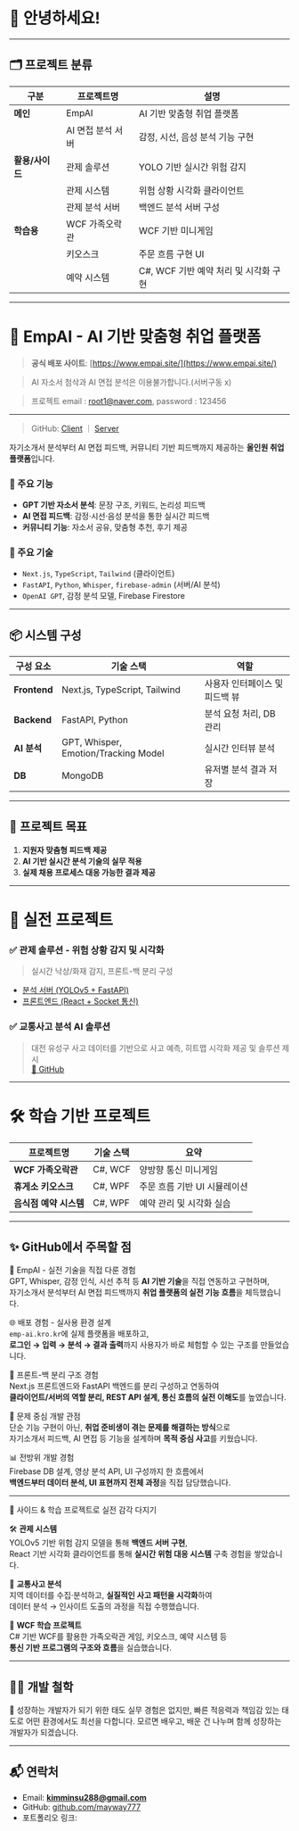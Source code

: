 # 👋 안녕하세요!

---
## 🗂️ 프로젝트 분류

| 구분       | 프로젝트명         | 설명                            |
|------------|--------------------|---------------------------------|
| **메인**   | EmpAI              | AI 기반 맞춤형 취업 플랫폼      |
|            | AI 면접 분석 서버  | 감정, 시선, 음성 분석 기능 구현 |
| **활용/사이드** | 관제 솔루션         | YOLO 기반 실시간 위험 감지      |
|            | 관제 시스템        | 위험 상황 시각화 클라이언트     |
|            | 관제 분석 서버     | 백엔드 분석 서버 구성            |
| **학습용** | WCF 가족오락관     | WCF 기반 미니게임                |
|            | 키오스크           | 주문 흐름 구현 UI               |
|            | 예약 시스템        | C#, WCF 기반 예약 처리 및 시각화 구현     |
---
# 🚀 EmpAI - AI 기반 맞춤형 취업 플랫폼  
> **공식 배포 사이트**: [https://www.empai.site/](https://www.empai.site/) 

> AI 자소서 첨삭과 AI 면접 분석은 이용불가합니다.(서버구동 x)

> 프로젝트 email : root1@naver.com, password : 123456
---
> GitHub: [Client](https://github.com/mayway777/empai-client) ｜ [Server](https://github.com/mayway777/empai-server)

               
자기소개서 분석부터 AI 면접 피드백, 커뮤니티 기반 피드백까지 제공하는 **올인원 취업 플랫폼**입니다.

### 📌 주요 기능
- **GPT 기반 자소서 분석**: 문장 구조, 키워드, 논리성 피드백
- **AI 면접 피드백**: 감정·시선·음성 분석을 통한 실시간 피드백
- **커뮤니티 기능**: 자소서 공유, 맞춤형 추천, 후기 제공

### 🔧 주요 기술
- `Next.js`, `TypeScript`, `Tailwind` (클라이언트)
- `FastAPI`, `Python`, `Whisper`, `firebase-admin` (서버/AI 분석)
- `OpenAI GPT`, 감정 분석 모델, Firebase Firestore

---

## 📦 시스템 구성

| 구성 요소 | 기술 스택 | 역할 |
|----------|------------|------|
| **Frontend** | Next.js, TypeScript, Tailwind | 사용자 인터페이스 및 피드백 뷰 |
| **Backend** | FastAPI, Python | 분석 요청 처리, DB 관리 |
| **AI 분석** | GPT, Whisper, Emotion/Tracking Model | 실시간 인터뷰 분석 |
| **DB** | MongoDB | 유저별 분석 결과 저장 |

---

## 🎯 프로젝트 목표

1. **지원자 맞춤형 피드백 제공**
2. **AI 기반 실시간 분석 기술의 실무 적용**
3. **실제 채용 프로세스 대응 가능한 결과 제공**

---

# 💼 실전 프로젝트

### ✅ 관제 솔루션 - 위험 상황 감지 및 시각화
> 실시간 낙상/화재 감지, 프론트-백 분리 구성

- [분석 서버 (YOLOv5 + FastAPI)](https://github.com/mayway777/Risk_Detection_Server)  
- [프론트엔드 (React + Socket 통신)](https://github.com/mayway777/Risk_Detection_Client)

### ✅ 교통사고 분석 AI 솔루션
> 대전 유성구 사고 데이터를 기반으로 사고 예측, 히트맵 시각화 제공 및 솔루션 제시  
[🔗 GitHub](https://github.com/mayway777/Daejeon_Yuseong_Accidents)

---

# 🛠 학습 기반 프로젝트

| 프로젝트명 | 기술 스택 | 요약 |
|------------|-----------|------|
| **WCF 가족오락관** | C#, WCF | 양방향 통신 미니게임 |
| **휴게소 키오스크** | C#, WPF | 주문 흐름 기반 UI 시뮬레이션 |
| **음식점 예약 시스템** | C#, WPF | 예약 관리 및 시각화 실습 |

---

## ✨ GitHub에서 주목할 점

🧩 EmpAI - 실전 기술을 직접 다룬 경험  
GPT, Whisper, 감정 인식, 시선 추적 등 **AI 기반 기술**을 직접 연동하고 구현하며,  
자기소개서 분석부터 AI 면접 피드백까지 **취업 플랫폼의 실전 기능 흐름**을 체득했습니다.

🌐 배포 경험 - 실사용 환경 설계  
`emp-ai.kro.kr`에 실제 플랫폼을 배포하고,  
**로그인 → 입력 → 분석 → 결과 출력**까지 사용자가 바로 체험할 수 있는 구조를 만들었습니다.

🧱 프론트-백 분리 구조 경험  
Next.js 프론트엔드와 FastAPI 백엔드를 분리 구성하고 연동하여  
**클라이언트/서버의 역할 분리, REST API 설계, 통신 흐름의 실전 이해도**를 높였습니다.

🔧 문제 중심 개발 관점  
단순 기능 구현이 아닌, **취업 준비생이 겪는 문제를 해결하는 방식**으로  
자기소개서 피드백, AI 면접 등 기능을 설계하며 **목적 중심 사고**를 키웠습니다.

📊 전방위 개발 경험  
Firebase DB 설계, 영상 분석 API, UI 구성까지 한 흐름에서  
**백엔드부터 데이터 분석, UI 표현까지 전체 과정**을 직접 담당했습니다.

---

🎯 사이드 & 학습 프로젝트로 실전 감각 다지기

🛠 **관제 시스템**  
YOLOv5 기반 위험 감지 모델을 통해 **백엔드 서버 구현**,  
React 기반 시각화 클라이언트를 통해 **실시간 위험 대응 시스템** 구축 경험을 쌓았습니다.

📌 **교통사고 분석**  
지역 데이터를 수집·분석하고, **실질적인 사고 패턴을 시각화**하여  
데이터 분석 → 인사이트 도출의 과정을 직접 수행했습니다.

💬 **WCF 학습 프로젝트**  
C# 기반 WCF를 활용한 가족오락관 게임, 키오스크, 예약 시스템 등  
**통신 기반 프로그램의 구조와 흐름**을 실습했습니다.

---

## 🙋‍♂️ 개발 철학

🎯 성장하는 개발자가 되기 위한 태도
실무 경험은 없지만, 빠른 적응력과 책임감 있는 태도로 어떤 환경에서도 최선을 다합니다.
모르면 배우고, 배운 건 나누며 함께 성장하는 개발자가 되겠습니다.

---

## 📬 연락처

- Email: **kimminsu288@gmail.com**  
- GitHub: [github.com/mayway777](https://github.com/mayway777)  
- 포트폴리오 링크:

